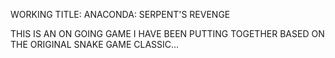 WORKING TITLE: ANACONDA: SERPENT'S REVENGE

THIS IS AN ON GOING GAME I HAVE BEEN PUTTING
TOGETHER BASED ON THE ORIGINAL SNAKE GAME CLASSIC...